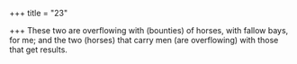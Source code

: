 +++
title = "23"

+++
These two are overflowing with (bounties) of horses, with fallow bays,  for me;
and the two (horses) that carry men (are overflowing) with those that  get results.